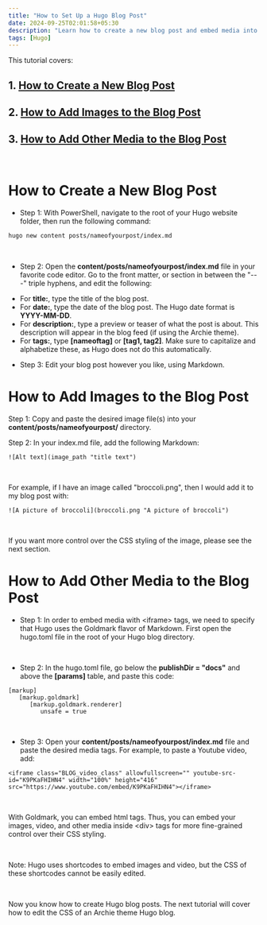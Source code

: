 ```yaml
---
title: "How to Set Up a Hugo Blog Post"
date: 2024-09-25T02:01:58+05:30
description: "Learn how to create a new blog post and embed media into it, using Hugo"
tags: [Hugo]
---
```

This tutorial covers:

## 1. [How to Create a New Blog Post](#1)

## 2. [How to Add Images to the Blog Post](#2)

## 3. [How to Add Other Media to the Blog Post](#3)

<br />

<h1 id="1">How to Create a New Blog Post</h1>

* Step 1: With PowerShell, navigate to the root of your Hugo website folder, then run the following command:

```sh
hugo new content posts/nameofyourpost/index.md
```
<br />

* Step 2: Open the **content/posts/nameofyourpost/index.md** file in your favorite code editor. Go to the front matter, or section in between the "---" triple hyphens, and edit the following:

- For **title:**, type the title of the blog post.
- For **date:**, type the date of the blog post. The Hugo date format is **YYYY-MM-DD**.
- For **description:**, type a preview or teaser of what the post is about. This description will appear in the blog feed (if using the Archie theme).
- For **tags:**, type **[nameoftag]** or **[tag1, tag2]**. Make sure to capitalize and alphabetize these, as Hugo does not do this automatically.

* Step 3: Edit your blog post however you like, using Markdown. 

<h1 id="2">How to Add Images to the Blog Post</h1>

Step 1: Copy and paste the desired image file(s) into your **content/posts/nameofyourpost/** directory.

Step 2: In your index.md file, add the following Markdown:

```
![Alt text](image_path "title text")
```

<br />

For example, if I have an image called "broccoli.png", then I would add it to my blog post with:

```
![A picture of broccoli](broccoli.png "A picture of broccoli")
```

<br />

If you want more control over the CSS styling of the image, please see the next section.

<h1 id="3">How to Add Other Media to the Blog Post</h1>

- Step 1: In order to embed media with \<iframe> tags, we need to specify that Hugo uses the Goldmark flavor of Markdown. First open the hugo.toml file in the root of your Hugo blog directory.

<br />

- Step 2: In the hugo.toml file, go below the **publishDir = "docs"** and above the **[params]** table, and paste this code:

```
[markup]
   [markup.goldmark]
      [markup.goldmark.renderer]
         unsafe = true
```

<br />

* Step 3: Open your **content/posts/nameofyourpost/index.md** file and paste the desired media tags. For example, to paste a Youtube video, add:

```
<iframe class="BLOG_video_class" allowfullscreen="" youtube-src-id="K9PKaFHIHN4" width="100%" height="416" src="https://www.youtube.com/embed/K9PKaFHIHN4"></iframe>
```

<br />

With Goldmark, you can embed html tags. Thus, you can embed your images, video, and other media inside \<div> tags for more fine-grained control over their CSS styling.

<br />

Note: Hugo uses shortcodes to embed images and video, but the CSS of these shortcodes cannot be easily edited.

<br />

Now you know how to create Hugo blog posts. The next tutorial will cover how to edit the CSS of an Archie theme Hugo blog.

<br />



